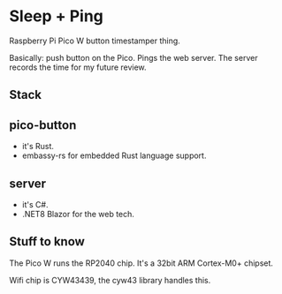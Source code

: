 # Sleep + Ping

Raspberry Pi Pico W button timestamper thing.

Basically: push button on the Pico. Pings the web server. The server records the time for my future review.

## Stack

## pico-button

- it's Rust.
- embassy-rs for embedded Rust language support.

## server

- it's C#.
- .NET8 Blazor for the web tech.

## Stuff to know

The Pico W runs the RP2040 chip. It's a 32bit ARM Cortex-M0+ chipset.

Wifi chip is CYW43439, the cyw43 library handles this.